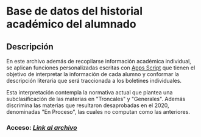 # Base de datos del historial académico del alumnado

## Descripción

En este archivo además de recopilarse información académica individual, se aplican funciones personalizadas escritas con [Apps Script](https://workspace.google.com/intl/es-419_ar/products/apps-script/) que tienen el objetivo de interpretar la información de cada alumno y conformar la descripción literaria que será traccionada a los boletines individuales.

Esta interpretación contempla la normativa actual que plantea una subclasificación de las materias en "Troncales" y "Generales". Además discrimina las materias que resultaron desaprobadas en el 2020, denominadas "En Proceso", las cuales no computan como las anteriores.


### Acceso: ***[Link al archivo](https://docs.google.com/spreadsheets/d/15qSmO_CP4Mwf0XwFyY7r2oF6IAFDoz2Hsp-ApKa32uM/edit#gid=1441054723)***  
